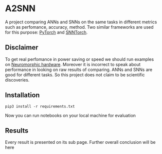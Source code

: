 # A2SNN
A project comparing ANNs and SNNs on the same tasks in different metrics such as perfomance, accuracy, method. Two similar frameworks are used for this purpose: [PyTorch](https://pytorch.org/) and [SNNTorch](https://snntorch.readthedocs.io/).

## Disclaimer
To get real perfomance in power saving or speed we should run examples on [Neuromorphic hardware](https://arxiv.org/abs/2004.03717). Moreover it is incorrect to speak about performance in looking on raw results of comparing. ANNs and SNNs are good for different tasks. So this project does not claim to be scientific discoveries.

## Installation
```
pip3 install -r requirements.txt
```
Now you can run notebooks on your local machine for evaluation

## Results
Every result is presented on its sub page. Further overall conclusion will be here
